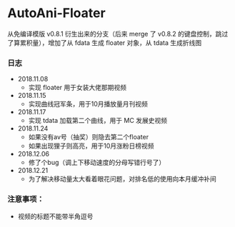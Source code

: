 # AutoAni-Floater

从免编译模版 v0.8.1 衍生出来的分支（后来 merge 了 v0.8.2 的键盘控制，跳过了算累积量），增加了从 fdata 生成 floater 对象，从 tdata 生成折线图



### 日志

- 2018.11.08
  - 实现 floater 用于女装大佬那期视频
- 2018.11.15
  - 实现曲线冠军条，用于10月播放量月刊视频
- 2018.11.17
  - 实现 tdata 加载第二个曲线，用于 MC 发展史视频
- 2018.11.24
  - 如果没有av号（抽奖）则隐去第二个floater
  - 如果出现狸子则高亮，用于10月涨粉日榜视频
- 2018.12.06
  - 修了个bug（调上下移动速度的分母写错行号了）
- 2018.12.21
  - 为了解决移动量太大看着眼花问题，对排名低的使用向本月缓冲补间




### 注意事项：

- 视频的标题不能带半角逗号


